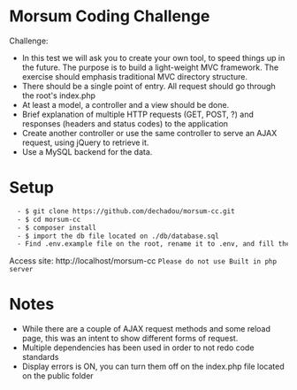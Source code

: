 # Morsum Coding Challenge

Challenge:
  - In this test we will ask you to create your own tool, to speed things up in the future. The purpose is to build a light-weight MVC framework. The exercise should emphasis traditional MVC directory structure.
  - There should be a single point of entry. All request should go through the root's index.php
  - At least a model, a controller and a view should be done.
  - Brief explanation of multiple HTTP requests (GET, POST, ?) and responses (headers and status codes) to the application
  - Create another controller or use the same controller to serve an AJAX request, using jQuery to retrieve it.
  - Use a MySQL backend for the data.

# Setup
```sh
  - $ git clone https://github.com/dechadou/morsum-cc.git
  - $ cd morsum-cc
  - $ composer install
  - $ import the db file located on ./db/database.sql
  - Find .env.example file on the root, rename it to .env, and fill the DB credentials
```
Access site: http://localhost/morsum-cc
`Please do not use Built in php server`

# Notes
 - While there are a couple of AJAX request methods and some reload page, this was an intent to show different forms of request.
 - Multiple dependencies has been used in order to not redo code standards
 - Display errors is ON, you can turn them off on the index.php file located on the public folder

